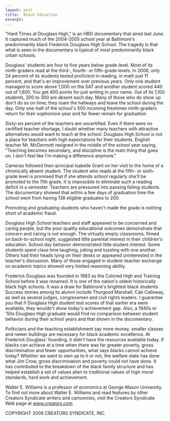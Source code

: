 ```yaml
---
layout: post
title:  Black Education
excerpt:
---
```


"Hard Times at Douglass High," is an HBO documentary that aired last June. It captured much of the 2004-2005 school year at Baltimore's predominantly black Frederick Douglass High School. The tragedy is that what is seen in the documentary is typical of most predominantly black urban schools.

Douglass' students are four to five years below grade level. Most of its ninth-graders read at the third-, fourth- or fifth-grade levels. In 2006, only 24 percent of its students tested proficient in reading, in math just 11 percent, and that's an improvement over previous years. Only one student managed to score above 1,000 on the SAT and another student scored 440 out of 1,600. You get 400 points for just writing in your name. Out of its 1,100 students, 200 to 300 are absent each day. Many of those who do show up don't do so on time; they roam the hallways and leave the school during the day. Only one-half of the school's 500 incoming freshmen ninth-graders return for their sophomore year and far fewer remain for graduation

Sixty-six percent of the teachers are uncertified. Even if there were no certified teacher shortage, I doubt whether many teachers with attractive alternatives would want to teach at the school. Douglass High School is not a place for teachers with high expectations for their students. English teacher Mr. McDermott resigned in the middle of the school year saying, "Teaching becomes secondary, and discipline is the main thing that goes on. I don't feel like I'm making a difference anymore."

Cameras followed then-principal Isabelle Grant on her visit to the home of a chronically absent student. The student who reads at the fifth- or sixth-grade level is promised that if she attends school regularly she'll be promoted to the 11th grade. It is impossible to eliminate such a reading deficit in a semester. Teachers are pressured into passing failing students. The documentary showed that within a few days of graduation time the school went from having 138 eligible graduates to 200.

 Promoting and graduating students who haven't made the grade is nothing short of academic fraud.

Douglass High School teachers and staff appeared to be concerned and caring people, but the poor quality educational outcomes demonstrate that concern and caring is not enough. The virtually empty classrooms, filmed on back-to-school night, suggested little parental interest in their children's education. School day behavior demonstrated little student interest. Some students spent class time laughing, joking and tussling with one another. Others had their heads lying on their desks or appeared uninterested in the teacher's discussion. Many of those engaged in student-teacher exchange on academic topics showed very limited reasoning ability.

Frederick Douglass was founded in 1883 as the Colored High and Training School before it was renamed. It is one of the nation's oldest historically black high schools. It was a draw for Baltimore's brightest black students. Success stories among its alumni include Thurgood Marshall, Cab Calloway, as well as several judges, congressmen and civil rights leaders. I guarantee you that if Douglass High student test scores of that earlier era were available, they wouldn't show today's achievement gap. Also, a 1940s or '50s Douglass High graduate would find no comparison between student behavior during their school years and that shown in the documentary.

Politicians and the teaching establishment say more money, smaller classes and newer buildings are necessary for black academic excellence. At Frederick Douglass' founding, it didn't have the resources available today. If blacks can achieve at a time when there was far greater poverty, gross discrimination and fewer opportunities, what says blacks cannot achieve today? Whether we want to own up to it or not, the welfare state has done what Jim Crow, gross discrimination and poverty could not have done. It has contributed to the breakdown of the black family structure and has helped establish a set of values alien to traditional values of high moral standards, hard work and achievement.

Walter E. Williams is a professor of economics at George Mason University. To find out more about Walter E. Williams and read features by other Creators Syndicate writers and cartoonists, visit the Creators Syndicate Web page at www.creators.com.

COPYRIGHT 2008 CREATORS SYNDICATE, INC.
